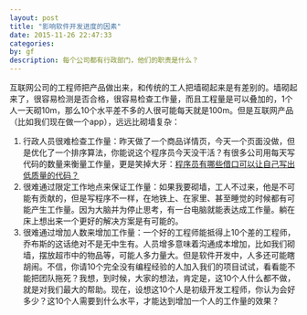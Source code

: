 ```yaml
---
layout: post
title: "影响软件开发进度的因素"
date: 2015-11-26 22:47:33
categories: 
by: gf
description: 每个公司都有行政部门，他们的职责是什么？
---
```



互联网公司的工程师把产品做出来，和传统的工人把墙砌起来是有差别的。墙砌起来了，很容易检测是否合格，很容易检查工作量，而且工程量是可以叠加的，1个人一天砌10m，那么10个水平差不多的人很可能每天就是100m。但是互联网产品（比如我们现在做一个app），远远比砌墙复杂：

1. 行政人员很难检查工作量：昨天做了一个商品详情页，今天一个页面没做，但是优化了一个排序算法，你能说这个程序员今天没干活？有很多公司用每天写代码的数量来衡量工作量，更是笑掉大牙：[程序员有哪些借口可以让自己写出低质量的代码？](http://zhihu.com/question/24665029/answer/28567915)
2. 很难通过限定工作地点来保证工作量：如果我要砌墙，工人不过来，他是不可能有贡献的，但是写程序不一样，在地铁上、在家里、甚至睡觉的时候都有可能产生工作量。因为大脑并为停止思考，有一台电脑就能表达成工作量。躺在床上想出来一个更好的解决方案是有可能的。
3. 很难通过增加人数来增加工作量：一个好的工程师能抵得上10个差的工程师，乔布斯的这话绝对不是无中生有。人员增多意味着沟通成本增加，比如我们砌墙，摆放超市中的物品等，可能人多力量大。但是软件开发中，人多还可能瞎胡闹。不信，你请10个完全没有编程经验的人加入我们的项目试试，看看能不能把团队拖死？我想，到时候，大家的想法，肯定是，这10个人什么都不做，就是对我们最大的帮助。现在，设想这10个人是初级开发工程师，你认为会好多少？这10个人需要到什么水平，才能达到增加一个人的工作量的效果？

